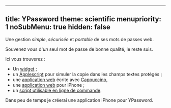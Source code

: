 -----
title: YPassword
theme: scientific
menupriority: 1
noSubMenu: true
hidden: false
-----
Une gestion _simple_, _sécurisée_ et _portable_ de ses mots de passes web.

Souvenez vous d'_un_ seul mot de passe de bonne qualité, le reste suis.

Ici vous trouverez :

 - Un [widget](/Scratch/files/YPassword-1.8.zip) ;
 - un [Applescript](/Scratch/files/forcePaste.app.zip) pour simuler la copie dans les champs textes protégés ;
 - une [application web](/Scratch/fr/softwares/ypassword/web/) écrite avec [Cappuccino](http://cappuccino.org),
 - une [application web](/Scratch/fr/softwares/ypassword/iphoneweb/) pour iPhone ;
 - un [script utilisable en ligne de commande](http://github.com/yogsototh/YPasswordCLI).

Dans peu de temps je créerai une application iPhone pour YPassword.

